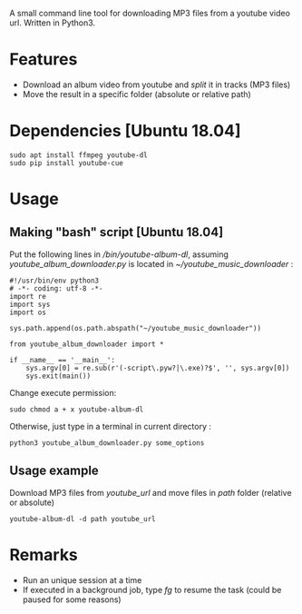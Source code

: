 A small command line tool for downloading MP3 files from a youtube video url. Written in Python3.

# Features
+ Download an album video from youtube and *split* it in tracks (MP3 files)
+ Move the result in a specific folder (absolute or relative path)

# Dependencies [Ubuntu 18.04]
    sudo apt install ffmpeg youtube-dl
    sudo pip install youtube-cue

# Usage
## Making "bash" script [Ubuntu 18.04]

Put the following lines in */bin/youtube-album-dl*, assuming *youtube_album_downloader.py* is located in *~/youtube_music_downloader* :

    #!/usr/bin/env python3
    # -*- coding: utf-8 -*-
    import re
    import sys
    import os
    
    sys.path.append(os.path.abspath("~/youtube_music_downloader"))
    
    from youtube_album_downloader import *
    
    if __name__ == '__main__':
        sys.argv[0] = re.sub(r'(-script\.pyw?|\.exe)?$', '', sys.argv[0])
        sys.exit(main())

Change execute permission:

    sudo chmod a + x youtube-album-dl

Otherwise, just type in a terminal in current directory :

    python3 youtube_album_downloader.py some_options

## Usage example

Download MP3 files from *youtube_url* and move files in *path* folder (relative or absolute)

    youtube-album-dl -d path youtube_url

# Remarks
+ Run an unique session at a time
+ If executed in a background job, type *fg* to resume the task (could be paused for some reasons)

